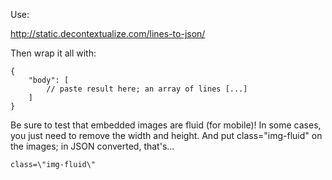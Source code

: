 Use:

http://static.decontextualize.com/lines-to-json/


Then wrap it all with:

```
{
    "body": [
        // paste result here; an array of lines [...]
    ]
}
```

Be sure to test that embedded images are fluid (for mobile)! In some cases, you just need to remove the width and height.
And put class="img-fluid" on the images; in JSON converted, that's...

```
class=\"img-fluid\"
```

